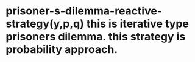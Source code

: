 # prisoner-s-dilemma-reactive-strategy(y,p,q) this is iterative type prisoners dilemma. this strategy is probability approach.
